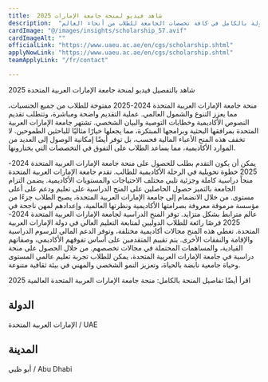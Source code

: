 ```yaml
---
title:  شاهد فيديو لمنحة جامعة الإمارات 2025 
description:  "فيديو بالتفصيل لجامعة الإمارات العربية المتحدة التي تقدم أفضل منحة في الإمارات ممولة بالكامل في كافة تخصصات الجامعة للطلاب من أنحاء العالم." 
cardImage: "@/images/insights/scholarship_57.avif" 
cardImageAlt: "" 
officialLink: "https://www.uaeu.ac.ae/en/cgs/scholarship.shtml" 
applyNowLink: "https://www.uaeu.ac.ae/en/cgs/scholarship.shtml" 
teamApplyLink: "/fr/contact"

---
```


شاهد بالتفصيل فيديو لمنحة جامعة الإمارات العربية المتحدة 2025

منحة جامعة الإمارات العربية المتحدة 2024-2025 مفتوحة للطلاب من جميع الجنسيات، مما يعزز التنوع والشمول العالمي. عملية التقديم واضحة ومباشرة، وتتطلب تقديم النصوص الأكاديمية وخطابات التوصية والبيان الشخصي. تشتهر جامعة الإمارات العربية المتحدة بمرافقها البحثية وبرامجها المبتكرة، مما يجعلها خيارًا مثاليًا للباحثين الطموحين. لا تخفف هذه المنح الأعباء المالية فحسب، بل توفر أيضًا إمكانية الوصول إلى العديد من الموارد الأكاديمية، مما يساعد الطلاب على التفوق في التخصصات التي يختارونها.

يمكن أن يكون التقدم بطلب للحصول على منحة جامعة الإمارات العربية المتحدة 2024-2025 خطوة تحويلية في الرحلة الأكاديمية للطالب. تقدم جامعة الإمارات العربية المتحدة منحاً دراسية كاملة وجزئية تلبي مختلف الاحتياجات والمستويات الأكاديمية. يضمن التزام الجامعة بالتميز حصول الحاصلين على المنح الدراسية على تعليم ودعم على أعلى مستوى. من خلال الانضمام إلى جامعة الإمارات العربية المتحدة، يصبح الطلاب جزءًا من مؤسسة مرموقة معروفة بصرامتها الأكاديمية ونظرتها العالمية، وإعدادهم لمهن ناجحة في عالم مترابط بشكل متزايد. توفر المنح الدراسية لجامعة الإمارات العربية المتحدة 2024-2025 فرصًا رائعة للطلاب الدوليين لمتابعة التعليم العالي في دولة الإمارات العربية المتحدة. تغطي هذه المنح مجالات أكاديمية مختلفة، وتوفر الدعم المالي للرسوم الدراسية والإقامة والنفقات الأخرى. يتم تقييم المتقدمين على أساس تفوقهم الأكاديمي، وصفاتهم القيادية، والمساهمات المحتملة في مجالات تخصصهم. من خلال الحصول على منحة دراسية في جامعة الإمارات العربية المتحدة، يمكن للطلاب تجربة تعليم عالمي المستوى وحياة جامعية نابضة بالحياة، وتعزيز النمو الشخصي والمهني في بيئة ثقافية متنوعة.

اقرأ أيضًا تفاصيل المنحة بالكامل: منحة جامعة الإمارات العربية المتحدة العالمية 2025

## الدولة

الإمارات العربية المتحدة / UAE

## المدينة

أبو ظبي / Abu Dhabi

